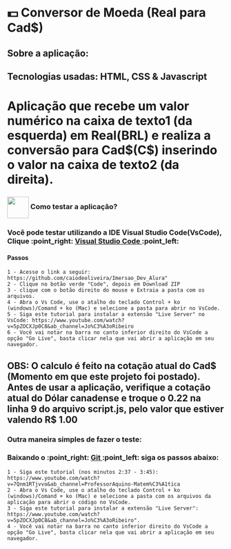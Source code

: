 # 💵 Conversor de Moeda (Real para Cad$)

## Sobre a aplicação: 

## Tecnologias usadas: HTML, CSS & Javascript

<h1> Aplicação que recebe um valor numérico na caixa de texto1 (da esquerda) em Real(BRL) e realiza a conversão para Cad$(C$) inserindo o valor na caixa de texto2 (da direita). </h1>

<h3> <img src="https://i.dlpng.com/static/png/6577858_preview.png" width="50px" align="center"/> Como testar a aplicação? </h3>

<h3> Você pode testar utilizando a IDE Visual Studio Code(VsCode), Clique :point_right: <a href="https://code.visualstudio.com/download" target="_blank" > Visual Studio Code </a> :point_left: </h3>

<h4> Passos </h4>

```
1 - Acesse o link a seguir: https://github.com/caiodeoliveira/Imersao_Dev_Alura"
2 - Clique no botão verde "Code", depois em Download ZIP
3 - clique com o botão direito do mouse e Extraia a pasta com os arquivos.
4 - Abra o Vs Code, use o atalho do teclado Control + ko (windows)/Comand + ko (Mac) e selecione a pasta para abrir no VsCode.
5 - Siga este tutorial para instalar a extensão "Live Server" no VsCode: https://www.youtube.com/watch?v=5pZOCXJp0C8&ab_channel=Jo%C3%A3oRibeiro
6 - Você vai notar na barra no canto inferior direito do VsCode a opção "Go Live", basta clicar nela que vai abrir a aplicação em seu navegador.
```
## OBS: O calculo é feito na cotação atual do Cad$ (Momento em que este projeto foi postado). Antes de usar a aplicação, verifique a cotação atual do Dólar canadense e troque o 0.22 na linha 9 do arquivo script.js, pelo valor que estiver valendo R$ 1.00

### Outra maneira simples de fazer o teste:

<h3> Baixando o :point_right: <a href="https://git-scm.com/downloads" target="_blank" > Git </a> :point_left:  siga os passos abaixo: </h3>


```
1 - Siga este tutorial (nos minutos 2:37 - 3:45): https://www.youtube.com/watch?v=7Qnm1RTjvvo&ab_channel=ProfessorAquino-Matem%C3%A1tica 
2 - Abra o Vs Code, use o atalho do teclado Control + ko (windows)/Comand + ko (Mac) e selecione a pasta com os arquivos da aplicação para abrir o código no VsCode.
3 - Siga este tutorial para instalar a extensão "Live Server": https://www.youtube.com/watch?v=5pZOCXJp0C8&ab_channel=Jo%C3%A3oRibeiro".
4 - Você vai notar na barra no canto inferior direito do VsCode a opção "Go Live", basta clicar nela que vai abrir a aplicação em seu navegador. 
```
